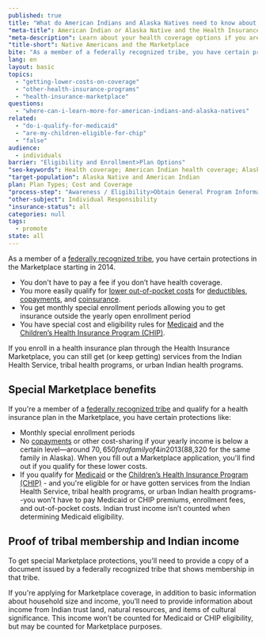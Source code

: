 ```yaml
---
published: true
title: "What do American Indians and Alaska Natives need to know about the Marketplace?"
"meta-title": American Indian or Alaska Native and the Health Insurance Marketplace
"meta-description": Learn about your health coverage options if you are an American Indian or an Alaska Native at Healthcare.gov. Visit the Health Insurance Marketplace
"title-short": Native Americans and the Marketplace
bite: "As a member of a federally recognized tribe, you have certain protections in the Marketplace starting in 2014. "
lang: en
layout: basic
topics: 
  - "getting-lower-costs-on-coverage"
  - "other-health-insurance-programs"
  - "health-insurance-marketplace"
questions: 
  - "where-can-i-learn-more-for-american-indians-and-alaska-natives"
related: 
  - "do-i-qualify-for-medicaid"
  - "are-my-children-eligible-for-chip"
  - "false"
audience: 
  - individuals
barrier: "Eligibility and Enrollment>Plan Options"
"seo-keywords": Health coverage; American Indian health coverage; Alaska native health coverage
"target-population": Alaska Native and American Indian
plan: Plan Types; Cost and Coverage
"process-step": "Awareness / Eligibility>Obtain General Program Information"
"other-subject": Individual Responsibility
"insurance-status": all
categories: null
tags: 
  - promote
state: all
---
```


As a member of a [federally recognized tribe](/glossary/federally-recognized-tribe "glossary"), you have certain protections in the Marketplace starting in 2014. 

* You don't have to pay a fee if you don’t have health coverage.
* You more easily qualify for [lower out-of-pocket costs](/will-i-qualify-to-save-on-out-of-pocket-costs) for [deductibles](/glossary/deductible "glossary"), [copayments](/glossary/co-payment "glossary"), and [coinsurance](/glossary/co-insurance "glossary").
* You get monthly special enrollment periods allowing you to get insurance outside the yearly open enrollment period 
* You have special cost and eligibility rules for [Medicaid](/do-i-qualify-for-medicaid) and the [Children’s Health Insurance Program (CHIP)](/are-my-children-eligible-for-chip).

If you enroll in a health insurance plan through the Health Insurance Marketplace, you can still get (or keep getting) services from the Indian Health Service, tribal health programs, or urban Indian health programs.

## Special Marketplace benefits 

If you're a member of a [federally recognized tribe](/glossary/federally-recognized-tribe "glossary") and qualify for a health insurance plan in the Marketplace, you have certain protections like:

* Monthly special enrollment periods
* No [copayments](/glossary/co-payment "glossary") or other cost-sharing if your yearly income is below a certain level—around $70,650 for a family of 4 in 2013 ($88,320 for the same family in Alaska).
When you fill out a Marketplace application, you'll find out if you qualify for these lower costs.
* If you qualify for [Medicaid](/do-i-qualify-for-medicaid) or the [Children’s Health Insurance Program (CHIP)](/are-my-children-eligible-for-chip) - and you're eligible for or have gotten services from the Indian Health Service, tribal health programs, or urban Indian health programs--you won't have to pay Medicaid or CHIP premiums, enrollment fees, and out-of-pocket costs. Indian trust income isn’t counted when determining Medicaid eligibility.  

## Proof of tribal membership and Indian income

To get special Marketplace protections, you'll need to provide a copy of a document issued by a federally recognized tribe that shows membership in that tribe. 

If you're applying for Marketplace coverage, in addition to basic information about household size and income, you’ll need to provide information about income from Indian trust land, natural resources, and items of cultural significance. This income won’t be counted for Medicaid or CHIP eligibility, but may be counted for Marketplace purposes.
